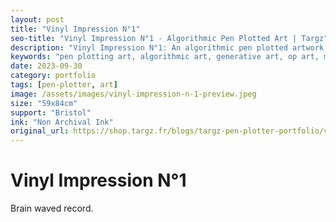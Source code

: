 ```yaml
---
layout: post
title: "Vinyl Impression N°1"
seo-title: "Vinyl Impression N°1 - Algorithmic Pen Plotted Art | Targz"
description: "Vinyl Impression N°1: An algorithmic pen plotted artwork featuring geometric patterns. 59x84cm non archival ink on Bristol paper."
keywords: "pen plotting art, algorithmic art, generative art, op art, mathematical art, geometric patterns, bristol paper, precision plotting"
date: 2023-09-30
category: portfolio
tags: [pen-plotter, art]
image: /assets/images/vinyl-impression-n-1-preview.jpeg
size: "59x84cm"
support: "Bristol"
ink: "Non Archival Ink"
original_url: https://shop.targz.fr/blogs/targz-pen-plotter-portfolio/vinyl-impression-n-1
---
```


# Vinyl Impression N°1

Brain waved record.


